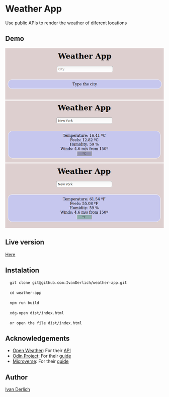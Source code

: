 # Weather App

Use public APIs to render the weather of diferent locations


## Demo

![](/img/1.png)
![](/img/2.png)
![](/img/3.png)

## Live version

[Here](ivanderlich-weather-app.surge.sh)

## Instalation

      git clone git@github.com:IvanDerlich/weather-app.git

      cd weather-app

      npm run build

      xdg-open dist/index.html

      or open the file dist/index.html


## Acknowledgements

- [Open Weather](https://openweathermap.org/): For their [API](https://openweathermap.org/current)
- [Odin Project](https://www.theodinproject.com): For their [guide](https://www.theodinproject.com/courses/javascript/lessons/weather-app)
- [Microverse](https://www.microverse.org/): For their [guide](https://microverse.pathwright.com/library/fast-track-curriculum/69047/path/step/59622133/)

## Author

[Ivan Derlich](https://www.ivanderlich.com)